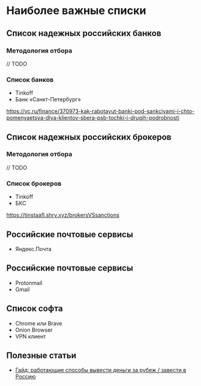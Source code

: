 
# Наиболее важные списки

## Список надежных российских банков

### Методология отбора

// TODO 

### Список банков

- Tinkoff
- Банк «Санкт-Петербург»

https://vc.ru/finance/370973-kak-rabotayut-banki-pod-sankciyami-i-chto-pomenyaetsya-dlya-klientov-sbera-psb-tochki-i-drugih-podrobnosti

## Список надежных российских брокеров

### Методология отбора

// TODO 

### Список брокеров

- Tinkoff
- БКС

https://tinstaafl.shrv.xyz/brokersVSsanctions

## Российские почтовые сервисы

- Яндекс.Почта

## Российские почтовые сервисы

- Protonmail
- Gmail


## Список софта

- Chrome или Brave
- Onion Browser
- VPN клиент


## Полезные статьи

- [Гайд: работающие способы вывести деньги за рубеж / завести в Россию](https://habr.com/ru/post/654155/)
